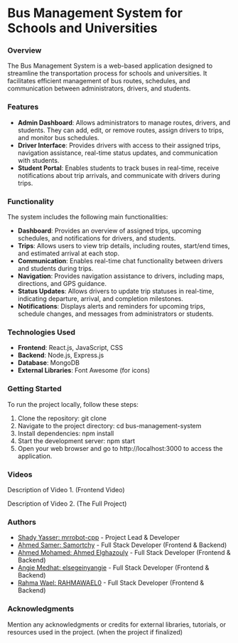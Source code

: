 # Bus Management System for Schools and Universities

### Overview
The Bus Management System is a web-based application designed to streamline the transportation process for schools and universities. It facilitates efficient management of bus routes, schedules, and communication between administrators, drivers, and students.

### Features

- **Admin Dashboard**: Allows administrators to manage routes, drivers, and students. They can add, edit, or remove routes, assign drivers to trips, and monitor bus schedules.
- **Driver Interface**: Provides drivers with access to their assigned trips, navigation assistance, real-time status updates, and communication with students.
- **Student Portal**: Enables students to track buses in real-time, receive notifications about trip arrivals, and communicate with drivers during trips.
### Functionality
The system includes the following main functionalities:

- **Dashboard**: Provides an overview of assigned trips, upcoming schedules, and notifications for drivers, and students.
- **Trips**: Allows users to view trip details, including routes, start/end times, and estimated arrival at each stop.
- **Communication**: Enables real-time chat functionality between drivers and students during trips.
- **Navigation**: Provides navigation assistance to drivers, including maps, directions, and GPS guidance.
- **Status Updates**: Allows drivers to update trip statuses in real-time, indicating departure, arrival, and completion milestones.
- **Notifications**: Displays alerts and reminders for upcoming trips, schedule changes, and messages from administrators or students.
### Technologies Used
- **Frontend**:  React.js, JavaScript, CSS  
- **Backend**: Node.js, Express.js
- **Database**: MongoDB
- **External Libraries**: Font Awesome (for icons)
### Getting Started
To run the project locally, follow these steps:

1. Clone the repository: git clone <repository-url>
2. Navigate to the project directory: cd bus-management-system
3. Install dependencies: npm install
4. Start the development server: npm start
5. Open your web browser and go to http://localhost:3000 to access the application.
### Videos

Description of Video 1. (Frontend Video)


Description of Video 2. (The Full Project)

### Authors
- [Shady Yasser: mrrobot-cpp](https://github.com/MrRobot-cpp) - Project Lead & Developer
- [Ahmed Samer: Samortchy](https://github.com/Samortchy) - Full Stack Developer (Frontend & Backend)
- [Ahmed Mohamed: Ahmed Elghazouly](https://github.com/Ahmed-Elghazouly) - Full Stack Developer (Frontend & Backend)
- [Angie Medhat: elsegeinyangie](https://github.com/elsegeinyangie) - Full Stack Developer (Frontend & Backend)
- [Rahma Wael: RAHMAWAEL0](https://github.com/RAHMAWAEL0) - Full Stack Developer (Frontend & Backend)

### Acknowledgments
Mention any acknowledgments or credits for external libraries, tutorials, or resources used in the project. (when the project if finalized)
